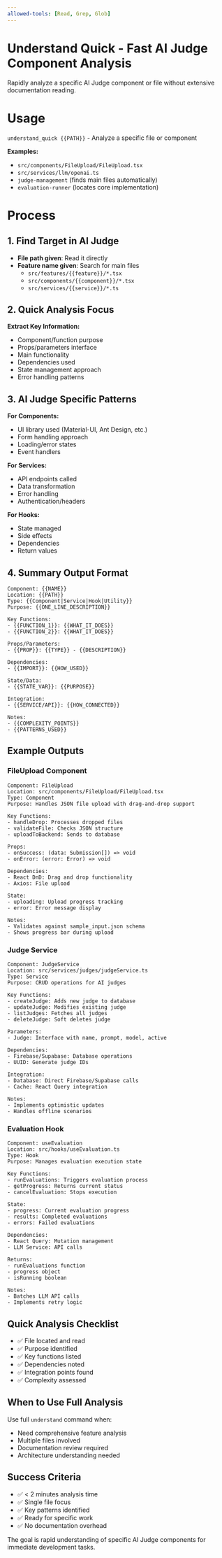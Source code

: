 ```yaml
---
allowed-tools: [Read, Grep, Glob]
---
```


# Understand Quick - Fast AI Judge Component Analysis

Rapidly analyze a specific AI Judge component or file without extensive documentation reading.

# Usage

`understand_quick {{PATH}}` - Analyze a specific file or component

**Examples:**
- `src/components/FileUpload/FileUpload.tsx`
- `src/services/llm/openai.ts`
- `judge-management` (finds main files automatically)
- `evaluation-runner` (locates core implementation)

# Process

## 1. Find Target in AI Judge

- **File path given**: Read it directly
- **Feature name given**: Search for main files
  - `src/features/{{feature}}/*.tsx`
  - `src/components/{{component}}/*.tsx`
  - `src/services/{{service}}/*.ts`

## 2. Quick Analysis Focus

**Extract Key Information:**
- Component/function purpose
- Props/parameters interface
- Main functionality
- Dependencies used
- State management approach
- Error handling patterns

## 3. AI Judge Specific Patterns

**For Components:**
- UI library used (Material-UI, Ant Design, etc.)
- Form handling approach
- Loading/error states
- Event handlers

**For Services:**
- API endpoints called
- Data transformation
- Error handling
- Authentication/headers

**For Hooks:**
- State managed
- Side effects
- Dependencies
- Return values

## 4. Summary Output Format

```
Component: {{NAME}}
Location: {{PATH}}
Type: {{Component|Service|Hook|Utility}}
Purpose: {{ONE_LINE_DESCRIPTION}}

Key Functions:
- {{FUNCTION_1}}: {{WHAT_IT_DOES}}
- {{FUNCTION_2}}: {{WHAT_IT_DOES}}

Props/Parameters:
- {{PROP}}: {{TYPE}} - {{DESCRIPTION}}

Dependencies:
- {{IMPORT}}: {{HOW_USED}}

State/Data:
- {{STATE_VAR}}: {{PURPOSE}}

Integration:
- {{SERVICE/API}}: {{HOW_CONNECTED}}

Notes:
- {{COMPLEXITY_POINTS}}
- {{PATTERNS_USED}}
```

## Example Outputs

### FileUpload Component
```
Component: FileUpload
Location: src/components/FileUpload/FileUpload.tsx
Type: Component
Purpose: Handles JSON file upload with drag-and-drop support

Key Functions:
- handleDrop: Processes dropped files
- validateFile: Checks JSON structure
- uploadToBackend: Sends to database

Props:
- onSuccess: (data: Submission[]) => void
- onError: (error: Error) => void

Dependencies:
- React DnD: Drag and drop functionality
- Axios: File upload

State:
- uploading: Upload progress tracking
- error: Error message display

Notes:
- Validates against sample_input.json schema
- Shows progress bar during upload
```

### Judge Service
```
Component: JudgeService
Location: src/services/judges/judgeService.ts
Type: Service
Purpose: CRUD operations for AI judges

Key Functions:
- createJudge: Adds new judge to database
- updateJudge: Modifies existing judge
- listJudges: Fetches all judges
- deleteJudge: Soft deletes judge

Parameters:
- Judge: Interface with name, prompt, model, active

Dependencies:
- Firebase/Supabase: Database operations
- UUID: Generate judge IDs

Integration:
- Database: Direct Firebase/Supabase calls
- Cache: React Query integration

Notes:
- Implements optimistic updates
- Handles offline scenarios
```

### Evaluation Hook
```
Component: useEvaluation
Location: src/hooks/useEvaluation.ts
Type: Hook
Purpose: Manages evaluation execution state

Key Functions:
- runEvaluations: Triggers evaluation process
- getProgress: Returns current status
- cancelEvaluation: Stops execution

State:
- progress: Current evaluation progress
- results: Completed evaluations
- errors: Failed evaluations

Dependencies:
- React Query: Mutation management
- LLM Service: API calls

Returns:
- runEvaluations function
- progress object
- isRunning boolean

Notes:
- Batches LLM API calls
- Implements retry logic
```

## Quick Analysis Checklist

- ✅ File located and read
- ✅ Purpose identified
- ✅ Key functions listed
- ✅ Dependencies noted
- ✅ Integration points found
- ✅ Complexity assessed

## When to Use Full Analysis

Use full `understand` command when:
- Need comprehensive feature analysis
- Multiple files involved
- Documentation review required
- Architecture understanding needed

## Success Criteria

- ✅ < 2 minutes analysis time
- ✅ Single file focus
- ✅ Key patterns identified
- ✅ Ready for specific work
- ✅ No documentation overhead

The goal is rapid understanding of specific AI Judge components for immediate development tasks.